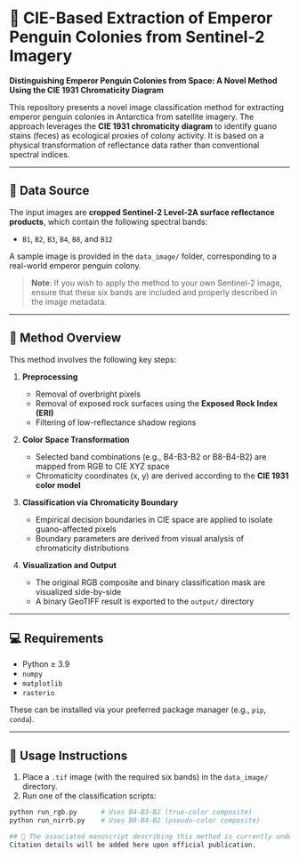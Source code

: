 # 🐧 CIE-Based Extraction of Emperor Penguin Colonies from Sentinel-2 Imagery

**Distinguishing Emperor Penguin Colonies from Space: A Novel Method Using the CIE 1931 Chromaticity Diagram**

This repository presents a novel image classification method for extracting emperor penguin colonies in Antarctica from satellite imagery. The approach leverages the **CIE 1931 chromaticity diagram** to identify guano stains (feces) as ecological proxies of colony activity. It is based on a physical transformation of reflectance data rather than conventional spectral indices.

---

## 📡 Data Source

The input images are **cropped Sentinel-2 Level-2A surface reflectance products**, which contain the following spectral bands:

- `B1`, `B2`, `B3`, `B4`, `B8`, and `B12`

A sample image is provided in the `data_image/` folder, corresponding to a real-world emperor penguin colony.

> **Note**: If you wish to apply the method to your own Sentinel-2 image, ensure that these six bands are included and properly described in the image metadata.

---

## 🧠 Method Overview

This method involves the following key steps:

1. **Preprocessing**
   - Removal of overbright pixels
   - Removal of exposed rock surfaces using the **Exposed Rock Index (ERI)**
   - Filtering of low-reflectance shadow regions

2. **Color Space Transformation**
   - Selected band combinations (e.g., B4-B3-B2 or B8-B4-B2) are mapped from RGB to CIE XYZ space
   - Chromaticity coordinates (x, y) are derived according to the **CIE 1931 color model**

3. **Classification via Chromaticity Boundary**
   - Empirical decision boundaries in CIE space are applied to isolate guano-affected pixels
   - Boundary parameters are derived from visual analysis of chromaticity distributions

4. **Visualization and Output**
   - The original RGB composite and binary classification mask are visualized side-by-side
   - A binary GeoTIFF result is exported to the `output/` directory

---

## 💻 Requirements

- Python ≥ 3.9
- `numpy`
- `matplotlib`
- `rasterio`

These can be installed via your preferred package manager (e.g., `pip`, `conda`).

---

## 🚀 Usage Instructions

1. Place a `.tif` image (with the required six bands) in the `data_image/` directory.
2. Run one of the classification scripts:

```bash
python run_rgb.py      # Uses B4-B3-B2 (true-color composite)
python run_nirrb.py    # Uses B8-B4-B2 (pseudo-color composite)

## 📄 The associated manuscript describing this method is currently under revision.
Citation details will be added here upon official publication.
